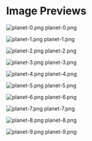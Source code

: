 # Image Previews

![planet-0.png](planet-0.png) planet-0.png

![planet-1.png](planet-1.png) planet-1.png

![planet-2.png](planet-2.png) planet-2.png

![planet-3.png](planet-3.png) planet-3.png

![planet-4.png](planet-4.png) planet-4.png

![planet-5.png](planet-5.png) planet-5.png

![planet-6.png](planet-6.png) planet-6.png

![planet-7.png](planet-7.png) planet-7.png

![planet-8.png](planet-8.png) planet-8.png

![planet-9.png](planet-9.png) planet-9.png


